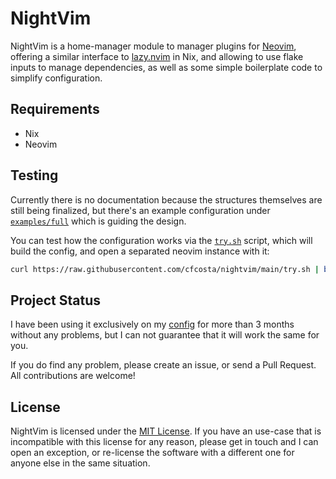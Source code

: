 # NightVim

NightVim is a home-manager module to manager plugins for
[Neovim](https://github.io), offering a similar interface to
[lazy.nvim](https://github.com/folke/lazy.nvim) in Nix, and allowing to use
flake inputs to manage dependencies, as well as some simple boilerplate code to
simplify configuration.

## Requirements

- Nix
- Neovim

## Testing

Currently there is no documentation because the structures themselves are still
being finalized, but there's an example configuration under
[`examples/full`](./examples/full) which is guiding the design.

You can test how the configuration works via the [`try.sh`](./try.sh) script,
which will build the config, and open a separated neovim instance with it:

```sh
curl https://raw.githubusercontent.com/cfcosta/nightvim/main/try.sh | bash
```

## Project Status

I have been using it exclusively on my
[config](https://github.com/cfcosta/neovim.nix) for more than 3 months without
any problems, but I can not guarantee that it will work the same for you.

If you do find any problem, please create an issue, or send a Pull Request. All
contributions are welcome!

## License

NightVim is licensed under the [MIT License](./LICENSE). If you have an
use-case that is incompatible with this license for any reason, please get in
touch and I can open an exception, or re-license the software with a different
one for anyone else in the same situation.
